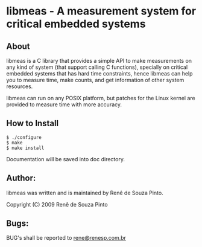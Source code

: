 libmeas - A measurement system for critical embedded systems
============================================================

About
-----

libmeas is a C library that provides a simple API to make measurements on any
kind of system (that support calling C functions), specially on critical
embedded systems that has hard time constraints, hence libmeas can help you to
measure time, make counts, and get information of other system resources.

libmeas can run on any POSIX platform, but patches for the Linux kernel are
provided to measure time with more accuracy.


How to Install
--------------

	$ ./configure
	$ make
	$ make install

Documentation will be saved into doc directory.


Author:
-------

libmeas was written and is maintained by Renê de Souza Pinto.

Copyright (C) 2009 Renê de Souza Pinto

Bugs:
-----

BUG's shall be reported to rene@renesp.com.br

